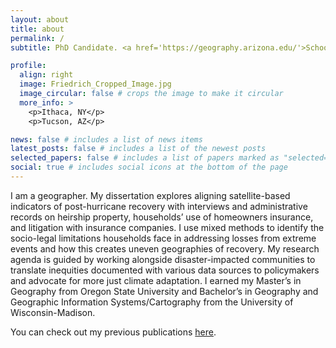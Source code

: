 ```yaml
---
layout: about
title: about
permalink: /
subtitle: PhD Candidate. <a href='https://geography.arizona.edu/'>School of Geography, Development and Environment</a>. 

profile:
  align: right
  image: Friedrich_Cropped_Image.jpg
  image_circular: false # crops the image to make it circular
  more_info: >
    <p>Ithaca, NY</p>
    <p>Tucson, AZ</p>

news: false # includes a list of news items
latest_posts: false # includes a list of the newest posts
selected_papers: false # includes a list of papers marked as "selected={true}"
social: true # includes social icons at the bottom of the page
---
```


I am a geographer. My dissertation explores aligning satellite-based indicators of post-hurricane recovery with interviews and administrative records on heirship property, households’ use of homeowners insurance, and litigation with insurance companies. I use mixed methods to identify the socio-legal limitations households face in addressing losses from extreme events and how this creates uneven geographies of recovery. My research agenda is guided by working alongside disaster-impacted communities to translate inequities documented with various data sources to policymakers and advocate for more just climate adaptation. I earned my Master’s in Geography from Oregon State University and Bachelor’s in Geography and Geographic Information Systems/Cartography from the University of Wisconsin-Madison.

You can check out my previous publications [here](/al-folio/publications/).



